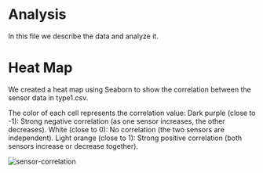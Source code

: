 # Analysis
In this file we describe the data and analyze it.

# Heat Map
We created a heat map using Seaborn to show the correlation between the sensor data in type1.csv.

The color of each cell represents the correlation value:
Dark purple (close to -1): Strong negative correlation (as one sensor increases, the other decreases).
White (close to 0): No correlation (the two sensors are independent).
Light orange (close to 1): Strong positive correlation (both sensors increase or decrease together).

![sensor-correlation](https://github.com/user-attachments/assets/3a8c05a3-12ea-4589-8649-8e3582a1f974)
